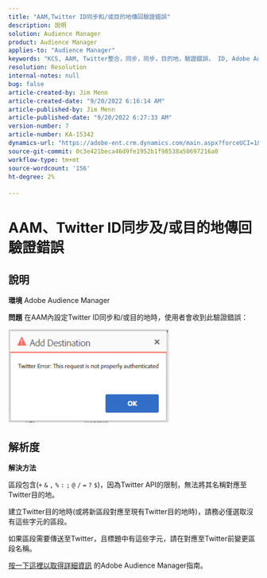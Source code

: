 ```yaml
---
title: "AAM,Twitter ID同步和/或目的地傳回驗證錯誤"
description: 說明
solution: Audience Manager
product: Audience Manager
applies-to: "Audience Manager"
keywords: "KCS, AAM, Twitter整合，同步，同步，目的地，驗證錯誤， ID, Adobe Audience Manager"
resolution: Resolution
internal-notes: null
bug: false
article-created-by: Jim Menn
article-created-date: "9/20/2022 6:16:14 AM"
article-published-by: Jim Menn
article-published-date: "9/20/2022 6:27:33 AM"
version-number: 7
article-number: KA-15342
dynamics-url: "https://adobe-ent.crm.dynamics.com/main.aspx?forceUCI=1&pagetype=entityrecord&etn=knowledgearticle&id=dddc48b9-ab38-ed11-9db1-0022480866ad"
source-git-commit: 0c3e421beca46d9fe1952b1f98538a50697216a0
workflow-type: tm+mt
source-wordcount: '156'
ht-degree: 2%

---
```


# AAM、Twitter ID同步及/或目的地傳回驗證錯誤

## 說明


<b>環境</b>
Adobe Audience Manager

<b>問題</b>
在AAM內設定Twitter ID同步和/或目的地時，使用者會收到此驗證錯誤：

![](assets/___dedc48b9-ab38-ed11-9db1-0022480866ad___.png)


## 解析度


<b>解決方法</b>

區段包含(`+` `&` `,` `%` `:` `;` `@` `/` `=` `?` `$`)，因為Twitter API的限制，無法將其名稱對應至Twitter目的地。

建立Twitter目的地時(或將新區段對應至現有Twitter目的地時)，請務必僅選取沒有這些字元的區段。

如果區段需要傳送至Twitter，且標題中有這些字元，請在對應至Twitter前變更區段名稱。

[按一下這裡以取得詳細資訊](https://experienceleague.adobe.com/docs/audience-manager/user-guide/features/destinations/device-based/twitter-tailored-audiences.html?lang=en#segment-mapping-considerations) 的Adobe Audience Manager指南。
